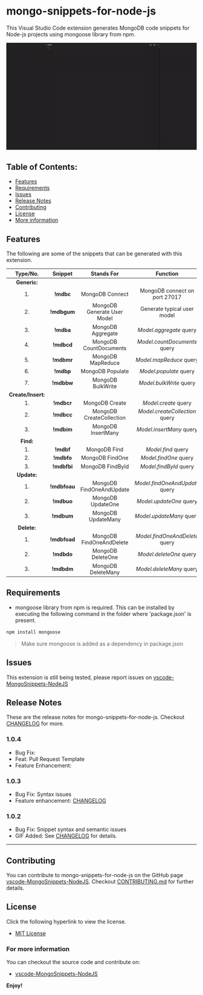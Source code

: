 # mongo-snippets-for-node-js

This Visual Studio Code extension generates MongoDB code snippets for Node-js projects using mongoose library from npm.

![example](./static/example.gif)

## Table of Contents:

- [Features](#features)
- [Requirements](#requirements)
- [Issues](#issues)
- [Release Notes](#release-notes)
- [Contributing](#contributing)
- [License](#license)
- [More information](#for-more-information)

## Features

The following are some of the snippets that can be generated with this extension.

|    **Type/No.**    |  **Snippet** |        **Stands For**       |          **Function**          |
|:------------------:|:------------:|:---------------------------:|:------------------------------:|
|    **Generic:**    |              |                             |                                |
|         1.         |   **!mdbc**  |       MongoDB Connect       |  MongoDB connect on port 27017 |
|         2.         |  **!mdbgum** | MongoDB Generate User Model |   Generate typical user model  |
|         3.         |   **!mdba**  |      MongoDB Aggregate      |     *Model.aggregate* query    |
|         4.         |  **!mdbcd**  |    MongoDB CountDocuments   |  *Model.countDocuments* query  |
|         5.         |  **!mdbmr**  |      MongoDB MapReduce      |     *Model.mapReduce* query    |
|         6.         |   **!mdbp**  |       MongoDB Populate      |     *Model.populate* query     |
|         7.         |  **!mdbbw**  |      MongoDB BulkWrite      |     *Model.bulkWrite* query    |
| **Create/Insert:** |              |                             |                                |
|         1.         |  **!mdbcr**  |        MongoDB Create       |      *Model.create* query      |
|         2.         |  **!mdbcc**  |   MongoDB CreateCollection  | *Model.createCollection* query |
|         3.         |  **!mdbim**  |      MongoDB InsertMany     |    *Model.insertMany* query    |
|      **Find:**     |              |                             |                                |
|         1.         |   **!mdbf**  |         MongoDB Find        |       *Model.find* query       |
|         2.         |  **!mdbfo**  |       MongoDB FindOne       |      *Model.findOne* query     |
|         3.         |  **!mdbfbi** |       MongoDB FindById      |     *Model.findById* query     |
|     **Update:**    |              |                             |                                |
|         1.         | **!mdbfoau** |   MongoDB FindOneAndUpdate  | *Model.findOneAndUpdate* query |
|         2.         |  **!mdbuo**  |      MongoDB UpdateOne      |     *Model.updateOne* query    |
|         3.         |  **!mdbum**  |      MongoDB UpdateMany     |    *Model.updateMany* query    |
|     **Delete:**    |              |                             |                                |
|         1.         | **!mdbfoad** |   MongoDB FindOneAndDelete  | *Model.findOneAndDelete* query |
|         2.         |  **!mdbdo**  |      MongoDB DeleteOne      |     *Model.deleteOne* query    |
|         3.         |  **!mdbdm**  |      MongoDB DeleteMany     |    *Model.deleteMany* query    |

## Requirements

- mongoose library from npm is required.
This can be installed by executing the following command in the folder where 'package.json' is present.
```bash
npm install mongoose
```
> Make sure mongoose is added as a dependency in package.json

## Issues

This extension is still being tested, please report issues on [vscode-MongoSnippets-NodeJS](https://github.com/roerohan/vscode-MongoSnippets-NodeJS/issues)

## Release Notes

These are the release notes for mongo-snippets-for-node-js. Checkout [CHANGELOG](https://github.com/roerohan/vscode-MongoSnippets-NodeJS/blob/master/CHANGELOG.md) for more.

### 1.0.4

* Bug Fix: 
* Feat: Pull Request Template
* Feature Enhancement:

### 1.0.3

* Bug Fix: Syntax issues
* Feature enhancement: [CHANGELOG](https://github.com/roerohan/vscode-MongoSnippets-NodeJS/blob/master/CHANGELOG.md#v1.0.3)

### 1.0.2

* Bug Fix: Snippet syntax and semantic issues
* GIF Added: See [CHANGELOG](https://github.com/roerohan/vscode-MongoSnippets-NodeJS/blob/master/CHANGELOG.md#v1.0.2) for details.

-----------------------------------------------------------------------------------------------------------

## Contributing

You can contribute to mongo-snippets-for-node-js on the GitHub page [vscode-MongoSnippets-NodeJS](https://github.com/roerohan/vscode-MongoSnippets-NodeJS). Checkout [CONTRIBUTING.md](https://github.com/roerohan/vscode-MongoSnippets-NodeJS/blob/master/CONTRIBUTING.md) for further details.

## License

Click the following hyperlink to view the license.
* [MIT License](https://github.com/roerohan/vscode-MongoSnippets-NodeJS/blob/master/LICENSE)

### For more information

You can checkout the source code and contribute on:

* [vscode-MongoSnippets-NodeJS](https://github.com/roerohan/vscode-MongoSnippets-NodeJS)

**Enjoy!**
